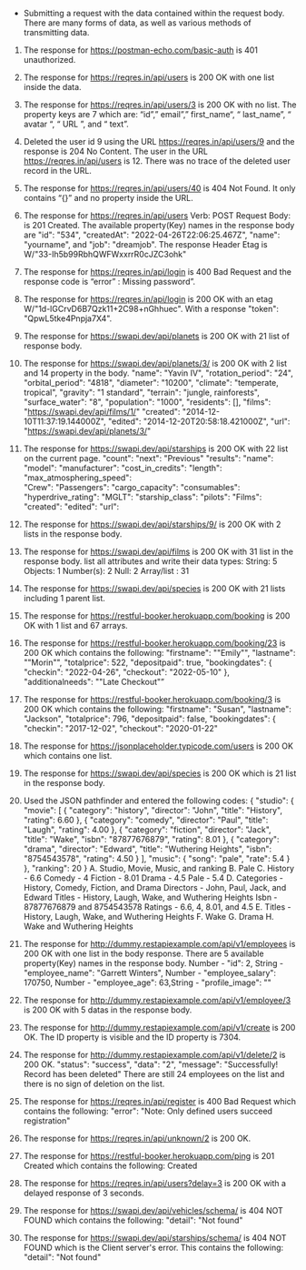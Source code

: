 * Submitting a request with the data contained within the request body. There are many forms of data, as well as various methods of transmitting data.

1. The response for https://postman-echo.com/basic-auth is 401 unauthorized.

2. The response for https://reqres.in/api/users is 200 OK with one list inside the data.

3. The response for https://reqres.in/api/users/3 is 200 OK with no list. The property keys are 7 which are: “id”,” email”,” first_name“, “ last_name”, “ avatar “, “ URL ”, and “ text”.

4. Deleted the user id 9 using the URL https://reqres.in/api/users/9 and the response is 204 No Content. The user in the URL https://reqres.in/api/users is 12. There was no trace of the deleted user record in the URL.

5. The response for https://reqres.in/api/users/40 is 404 Not Found. It only contains “{}” and no property inside the URL.

6. The response for https://reqres.in/api/users Verb: POST Request Body: is 201 Created. The available property(Key) names in the response body are "id": "534", "createdAt": "2022-04-26T22:06:25.467Z", "name": "yourname",  and  "job": "dreamjob". The response Header Etag is W/"33-Ih5b99RbhQWFWxxrrR0cJZC3ohk"

7. The response for https://reqres.in/api/login is 400 Bad Request and the response code is “error” : Missing password”.

8. The response for https://reqres.in/api/login is 200 OK with an etag W/"1d-lGCrvD6B7Qzk11+2C98+nGhhuec". With a response "token": "QpwL5tke4Pnpja7X4".

9. The response for https://swapi.dev/api/planets is 200 OK with 21 list of response body.

10. The response for https://swapi.dev/api/planets/3/ is 200 OK with 2 list and 14 property in the body.
"name": "Yavin IV",
    "rotation_period": "24",
    "orbital_period": "4818",
    "diameter": "10200",
    "climate": "temperate, tropical",
    "gravity": "1 standard",
    "terrain": "jungle, rainforests",
    "surface_water": "8",
    "population": "1000",
    "residents": [],
    "films":  "https://swapi.dev/api/films/1/"
    "created": "2014-12-10T11:37:19.144000Z",
    "edited": "2014-12-20T20:58:18.421000Z",
    "url": "https://swapi.dev/api/planets/3/"

11. The response for https://swapi.dev/api/starships is 200 OK with 22 list on the current page.
"count":
 "next":
"Previous"
 "results":
 "name":
"model":
"manufacturer":
"cost_in_credits":
"length":
 "max_atmosphering_speed":  
"Crew":
 "Passengers":
 "cargo_capacity":
"consumables":
"hyperdrive_rating":
"MGLT":
 "starship_class":
"pilots":
"Films":
"created":
 "edited":
  "url":

12. The response for https://swapi.dev/api/starships/9/ is 200 OK with 2 lists in the response body.

13. The response for https://swapi.dev/api/films is 200 OK with 31 list in the response body.
list all attributes and write their data types:
String: 5
Objects: 1
Number(s): 2 
Null: 2
Array/list : 31

14. The response for https://swapi.dev/api/species is 200 OK with 21 lists including 1 parent list.

15. The response for https://restful-booker.herokuapp.com/booking is 200 OK with 1 list and 67 arrays. 

16. The response for https://restful-booker.herokuapp.com/booking/23 is 200 OK which contains the following:
"firstname": "\"Emily\"",
   "lastname": "\"Morin\"",
   "totalprice": 522,
   "depositpaid": true,
   "bookingdates": {
       "checkin": "2022-04-26",
       "checkout": "2022-05-10"
   },
   "additionalneeds": "\"Late Checkout\"”
17. The response for https://restful-booker.herokuapp.com/booking/3 is 200 OK which contains the following:
"firstname": "Susan",
   "lastname": "Jackson",
   "totalprice": 796,
   "depositpaid": false,
   "bookingdates": {
       "checkin": "2017-12-02",
       "checkout": "2020-01-22"
18. The response for https://jsonplaceholder.typicode.com/users is 200 OK which contains one list.

19. The response for https://swapi.dev/api/species is 200 OK which is 21 list in the response body.

20. Used the JSON pathfinder and entered the following codes:
 {
   "studio": {
      "movie": [
         {
            "category": "history",
            "director": "John",
            "title": "History",
            "rating": 6.60
         },
         {
            "category": "comedy",
            "director": "Paul",
            "title": "Laugh",
            "rating": 4.00
         },
         {
            "category": "fiction",
            "director": "Jack",
            "title": "Wake",
            "isbn": "87877676879",
            "rating": 8.01
         },
         {
            "category": "drama",
            "director": "Edward",
            "title": "Wuthering Heights",
            "isbn": "8754543578",
            "rating": 4.50
         }
      ],
      "music": {
         "song": "pale",
         "rate": 5.4
      }
   },
   "ranking": 20
}
A. Studio, Movie, Music, and ranking
B. Pale
C. History - 6.6
Comedy - 4
Fiction - 8.01
Drama - 4.5
Pale - 5.4
D. Categories - History, Comedy, Fiction, and Drama
Directors - John, Paul, Jack, and Edward
Titles - History, Laugh, Wake, and Wuthering Heights
Isbn - 87877676879 and 8754543578
Ratings  - 6.6, 4, 8.01, and 4.5
E. Titles - History, Laugh, Wake, and Wuthering Heights
F. Wake
G. Drama
H. Wake and Wuthering Heights

21. The response for http://dummy.restapiexample.com/api/v1/employees is 200 OK with one list in the body response. There are 5 available property(Key) names in the response body.
Number - "id": 2,
           String - "employee_name": "Garrett Winters",
           Number - "employee_salary": 170750,
           Number - "employee_age": 63,String - "profile_image": ""
           
22. The response for http://dummy.restapiexample.com/api/v1/employee/3 is 200 OK with 5 datas in the response body.

23. The response for http://dummy.restapiexample.com/api/v1/create is 200 OK. The ID property is visible and the ID property is 7304.

24. The response for http://dummy.restapiexample.com/api/v1/delete/2 is 200 OK.
"status": "success",
   "data": "2",
   "message": "Successfully! Record has been deleted"
There are still 24 employees on the list and there is no sign of deletion on the list.

25. The response for https://reqres.in/api/register is 400 Bad Request which contains the following: "error": "Note: Only defined users succeed registration"

26. The response for https://reqres.in/api/unknown/2 is 200 OK.

27. The response for https://restful-booker.herokuapp.com/ping is 201 Created which contains the following: Created

28. The response for https://reqres.in/api/users?delay=3 is 200 OK with a delayed response of 3 seconds.

29. The response for https://swapi.dev/api/vehicles/schema/ is 404 NOT FOUND which contains the following: "detail": "Not found"

30. The response for https://swapi.dev/api/starships/schema/ is 404 NOT FOUND which is the Client server's error. This contains the following: "detail": "Not found"



